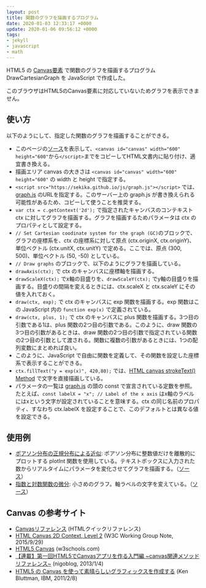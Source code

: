 ```yaml
---
layout: post
title: 関数のグラフを描画するプログラム
date: 2020-01-03 12:33:17 +0000
update: 2020-01-06 09:56:12 +0000
tags:
- jekyll
- javascript
- math
---
```

HTML5 の [Canvas要素](https://ja.wikipedia.org/wiki/Canvas%E8%A6%81%E7%B4%A0) で関数のグラフを描画するプログラム DrawCartesianGraph を JavaScript で作成した。

<!-- -------------------------------------------------------------------------------------------- -->
<canvas id="canvas" width="600" height="600"
  style="max-width: 100%; height: auto; max-height: 100%">
このブラウザはHTML5のCanvas要素に対応していないためグラフを表示できません。
</canvas>
<script src="https://sekika.github.io/js/graph.js"></script>
<script>
'use strict';

// Initialize canvas
var c = document.getElementById('canvas');
var ctx = c.getContext('2d');
ctx.font = "20px serif"; // Font of the text
ctx.lineWidth = 1; // Line width

// Set Cartesian coodinate system for the graph (GC)
// Origin of GC with respect to canvas coordinate = (ctx.originX, ctx.originY)
ctx.originX = 300;
ctx.originY = 500;
// Unit vector of GC with respect to canvas coordinate = (ctx.unitX, ctx.unitY)
ctx.unitX = 50;
ctx.unitY = -50;

// Draw graphs
drawAxis(ctx); // Draw axis and labels
drawScaleX(ctx); // Draw scale of x axis
drawScaleY(ctx); // Draw scale of y axis
ctx.strokeStyle = "blue"; // Color of the curve
draw(ctx, exp); // Draw y=exp(x) curve
ctx.fillStyle = "blue"; // Color of legend
ctx.fillText("y = exp(x)", 420, 80); // Write legend
ctx.strokeStyle = "green"; // Color of the curve
draw(ctx, plus, 1); // Draw y=x+1 curve
ctx.fillStyle = "green"; // Color of legend
ctx.fillText("y = x+1", 480, 300); // Write legend

// Define mathematical functions
function plus(x, a) {
    return x + a;
}

function exp(x) {
    return Math.pow(Math.E, x);
}
</script>
<!-- -------------------------------------------------------------------------------------------- -->

## 使い方

以下のようにして、指定した関数のグラフを描画することができる。

- このページの[ソース](https://raw.githubusercontent.com/sekika/sekika.github.io/master/_posts/2020-01-03-DrawCartesianGraph.md)を表示して、`<canvas id="canvas" width="600" height="600"`から`</script>`までをコピーしてHTML文書内に貼り付け、適宜書き換える。
- 描画エリア canvas の大きさは `<canvas id="canvas" width="600" height="600"` の width と height で指定する。
- `<script src="https://sekika.github.io/js/graph.js"></script>` では、[graph.js](https://sekika.github.io/js/graph.js) のURLを指定する。このサーバー上の graph.js が書き換えられる可能性があるため、コピーして使うことを推奨する。
- `var ctx = c.getContext('2d');` で指定されたキャンバスのコンテキスト ctx に対してグラフを描画する。グラフを描画するためパラメータは ctx のプロパティとして設定する。
- `// Set Cartesian coodinate system for the graph (GC)`のブロックで、グラフの座標系を、ctx の座標系に対して原点 (ctx.originX, ctx.originY)、単位ベクトル (ctx.unitX, ctx.unitY) で定める。ここでは、原点 (300, 500)、単位ベクトル (50, -50) としている。
- `// Draw graphs` のブロックで、以下のようにグラフを描画している。
- `drawAxis(ctx);` で ctx のキャンバスに座標軸を描画する。
- `drawScaleX(ctx);` でx軸の目盛りを、`drawScaleY(ctx);` でy軸の目盛りを描画する。目盛りの間隔を変えるときには、ctx.scaleX と ctx.scaleY にその値を入れておく。
- `draw(ctx, exp);` で ctx のキャンバスに exp 関数を描画する。exp 関数はこの JavaScript 内の `function exp(x)` で定義されている。
- `draw(ctx, plus, 1);` で ctx のキャンバスに plus 関数を描画する。3つ目の引数である1は、plus 関数の2つ目の引数である。このように、draw 関数の3つ目の引数があるときは、draw 関数の2つ目の引数で指定されている関数の2つ目の引数として渡される。関数に複数の引数があるときには、1つの配列変数にまとめれば良い。
- このように、JavaScript で自由に関数を定義して、その関数を設定した座標系で表示することができる。
- `ctx.fillText("y = exp(x)", 420,80);` では、[HTML canvas strokeText() Method](https://www.w3schools.com/Tags/canvas_stroketext.asp) で文字を直接描画している。
- パラメータの一覧は [graph.js](https://github.com/sekika/sekika.github.io/blob/master/js/graph.js) の頭の const で宣言されている定数を参照。たとえば、`const labelX = "x"; // Label of the x axis` はx軸のラベルにはxという文字が設定されていることを意味する。ctx の同じ名前のプロパティ、すなわち ctx.labelX を設定することで、このデフォルトとは異なる値を設定できる。

## 使用例


- [ポアソン分布の正規分布による近似](https://sekika.github.io/2020/01/04/Poisson/): ポアソン分布に整数値だけを離散的にプロットする plotInt 関数を使用している。テキストボックスに入力された数からリアルタイムにパラメータを変化させてグラフを描画する。（[ソース](https://raw.githubusercontent.com/sekika/sekika.github.io/master/_posts/2020-01-04-Poisson.md)）
- [指数と対数関数の微分](https://sekika.github.io/2017/05/06/derivative-exp-log/): 小さめのグラフ。軸ラベルの文字を変えている。（[ソース](https://raw.githubusercontent.com/sekika/sekika.github.io/master/_posts/2017-05-06-derivative-exp-log.md)）

## Canvas の参考サイト

- [Canvasリファレンス](http://www.htmq.com/canvas/) (HTMLクイックリファレンス)
- [HTML Canvas 2D Context, Level 2](https://www.w3.org/TR/2dcontext2/) (W3C Working Group Note, 2015/9/29)
- [HTML5 Canvas](https://www.w3schools.com/html/html5_canvas.asp) (w3schools.com)
- [【連載】第一回HTML5でCanvasアプリを作る入門編 ~canvas関連メソッドリファレンス~](http://nigohiroki.hatenablog.com/entry/2013/01/04/025502) (nigoblog, 2013/1/4)
- [HTML5 の Canvas を使って素晴らしいグラフィックスを作成する](https://www.ibm.com/developerworks/jp/web/library/wa-html5canvas/) (Ken Bluttman, IBM, 2011/2/8)
